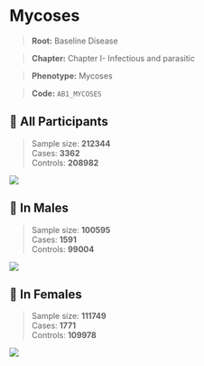 # Mycoses

> **Root:** Baseline Disease  

> **Chapter:** Chapter I- Infectious and parasitic  

> **Phenotype:** Mycoses  

> **Code:** `AB1_MYCOSES`

## 🧪 All Participants  
> Sample size: **212344**  
> Cases: **3362**  
> Controls: **208982**
<img src="/Disease/Figures/ALL/Incidence/AB1_MYCOSES.png"/>
<CsvTable src="/Disease/Data/ALL/Incidence/COX_AB1_MYCOSES.csv" label="🔍 View full results" />

## 👨 In Males  
> Sample size: **100595**  
> Cases: **1591**  
> Controls: **99004**
<img src="/Disease/Figures/Male/Incidence/AB1_MYCOSES.png"/>
<CsvTable src="/Disease/Data/Male/Incidence/COX_AB1_MYCOSES.csv" label="🔍 View full results" />

## 👩 In Females  
> Sample size: **111749**  
> Cases: **1771**  
> Controls: **109978**
<img src="/Disease/Figures/Female/Incidence/AB1_MYCOSES.png"/>
<CsvTable src="/Disease/Data/Female/Incidence/COX_AB1_MYCOSES.csv" label="🔍 View full results" />
